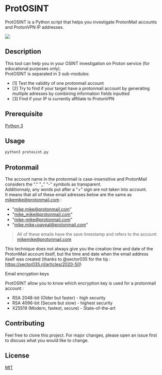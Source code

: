 # ProtOSINT
ProtOSINT is a Python script that helps you investigate ProtonMail accounts and ProtonVPN IP addresses.

![](https://github.com/pixelbubble/pixelbubble/blob/main/protosint.gif)

## Description
This tool can help you in your OSINT investigation on Proton service (for educational purposes only).  
ProtOSINT is separated in 3 sub-modules:
- [1] Test the validity of one protonmail account
- [2] Try to find if your target have a protonmail account by generating multiple adresses by combining information fields inputted
- [3] Find if your IP is currently affiliate to ProtonVPN

## Prerequisite

   [Python 3](https://www.python.org/downloads/)

## Usage

```bash
python3 protosint.py
```

## Protonmail 
The account name in the protonmail is case-insensitive and ProtonMail considers the "." "_" "-" symbols as transparent.  
Additionnaly, any words put after a "+" sign are not taken into account.  
It means that all of these email adresses below are the same as mikemike@protonmail.com :  
- "mike.mike@protonmail.com"
- "mike_mike@protonmail.com"
- "mike-mike@protonmail.com"
- "mike.mike+paypal@protonmail.com"
>All of these emails have the save timestamp and refers to the account mikemike@protonmail.com

This technique does not always give you the creation time and date of the ProtonMail account itself, but the time and date when the email address itself was created (thanks to @sector035 for the tip : https://sector035.nl/articles/2020-50)

Email encryption keys

ProtOSINT allow you to know which encryption key is used for a protonmail account :
- RSA 2048-bit (Older but faster) - high security
- RSA 4096-bit (Secure but slow) - highest security
- X25519 (Modern, fastest, secure) - State-of-the-art 

## Contributing
Feel free to clone this project. For major changes, please open an issue first to discuss what you would like to change.

## License
[MIT](https://choosealicense.com/licenses/mit/)
